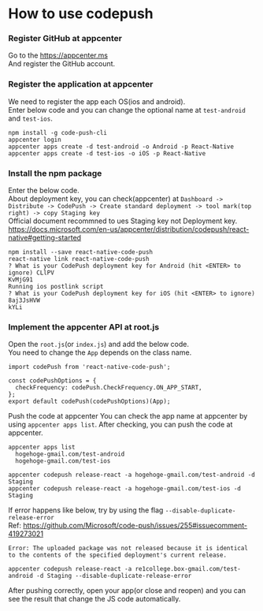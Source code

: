 # How to use codepush

### Register GitHub at appcenter
Go to the https://appcenter.ms  
And register the GitHub account.

### Register the application at appcenter

We need to register the app each OS(ios and android).  
Enter below code and you can change the optional name at `test-android` and `test-ios`.
```
npm install -g code-push-cli
appcenter login
appcenter apps create -d test-android -o Android -p React-Native
appcenter apps create -d test-ios -o iOS -p React-Native
```

### Install the npm package
Enter the below code.  
About deployment key, you can check(appcenter) at `Dashboard -> Distribute -> CodePush -> Create standard deployment -> tool mark(top right) -> copy Staging key`  
Official document recommned to ues Staging key not Deployment key.  
https://docs.microsoft.com/en-us/appcenter/distribution/codepush/react-native#getting-started
```
npm install --save react-native-code-push
react-native link react-native-code-push
? What is your CodePush deployment key for Android (hit <ENTER> to ignore) CLlPV
KvMjG91
Running ios postlink script
? What is your CodePush deployment key for iOS (hit <ENTER> to ignore) 8aj3JsHVW
kYLi
```

### Implement the appcenter API at root.js
Open the `root.js`(or `index.js`) and add the below code.  
You need to change the `App` depends on the class name.
```
import codePush from 'react-native-code-push';

const codePushOptions = {
  checkFrequency: codePush.CheckFrequency.ON_APP_START,
};
export default codePush(codePushOptions)(App);
```

Push the code at appcenter
You can check the app name at appcenter by using `appcenter apps list`.
After checking, you can push the code at appcenter.

```
appcenter apps list
  hogehoge-gmail.com/test-android
  hogehoge-gmail.com/test-ios

appcenter codepush release-react -a hogehoge-gmail.com/test-android -d Staging
appcenter codepush release-react -a hogehoge-gmail.com/test-ios -d Staging
```

If error happens like below, try by using the flag `--disable-duplicate-release-error`  
Ref: https://github.com/Microsoft/code-push/issues/255#issuecomment-419273021
```
Error: The uploaded package was not released because it is identical to the contents of the specified deployment's current release.

appcenter codepush release-react -a re1college.box-gmail.com/test-android -d Staging --disable-duplicate-release-error
```

After pushing correctly, open your app(or close and reopen) and you can see the result that change the JS code automatically.